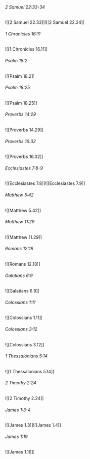 ###### 2 Samuel 22:33-34

![[2 Samuel 22.33]]![[2 Samuel 22.34]]

###### 1 Chronicles 16:11

![[1 Chronicles 16.11]]

###### Psalm 18:2

![[Psalm 18.2]]

###### Psalm 18:25

![[Psalm 18.25]]

###### Proverbs 14:29

![[Proverbs 14.29]]

###### Proverbs 16:32

![[Proverbs 16.32]]

###### Ecclesiastes 7:8-9

![[Ecclesiastes 7.8]]![[Ecclesiastes 7.9]]

###### Matthew 5:42

![[Matthew 5.42]]

###### Matthew 11:29

![[Matthew 11.29]]

###### Romans 12:18

![[Romans 12.18]]

###### Galatians 6:9

![[Galatians 6.9]]

###### Colossians 1:11

![[Colossians 1.11]]

###### Colossians 3:12

![[Colossians 3.12]]

###### 1 Thessalonians 5:14

![[1 Thessalonians 5.14]]

###### 2 Timothy 2:24

![[2 Timothy 2.24]]

###### James 1:3-4

![[James 1.3]]![[James 1.4]]

###### James 1:19

![[James 1.19]]